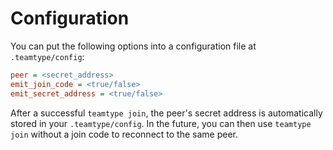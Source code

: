 <!--
SPDX-FileCopyrightText: 2024 blinry <mail@blinry.org>
SPDX-FileCopyrightText: 2024 zormit <nt4u@kpvn.de>

SPDX-License-Identifier: CC-BY-SA-4.0
-->

# Configuration

You can put the following options into a configuration file at `.teamtype/config`:

```ini
peer = <secret_address>
emit_join_code = <true/false>
emit_secret_address = <true/false>
```

After a successful `teamtype join`, the peer's secret address is automatically stored in your `.teamtype/config`.
In the future, you can then use `teamtype join` without a join code to reconnect to the same peer.
